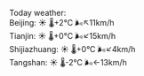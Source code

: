 Today weather:  
Beijing: ☀️ 🌡️+2°C 🌬️↖11km/h  
Tianjin: ☀️ 🌡️+0°C 🌬️↙15km/h  
Shijiazhuang: ☀️ 🌡️+0°C 🌬️↙4km/h  
Tangshan: ☀️ 🌡️-2°C 🌬️←13km/h  
